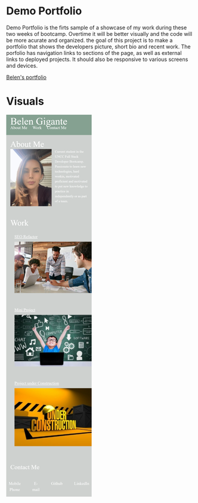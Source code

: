 # Demo Portfolio

 Demo Portfolio is the firts sample of a showcase of my work during these two weeks of bootcamp. Overtime it will be better visually and the code will be more acurate and organized.
 the goal of this project is to make a portfolio that shows the developers picture, short bio and recent work.
 The porfolio has navigation links to sections of the page, as well as external links to deployed projects. 
 It should also be responsive to various screens and devices.

[Belen's portfolio](https://github.com/BelenGigante/demo-portfolio.git)

# Visuals
![](./Assets/images/portfolio.png)